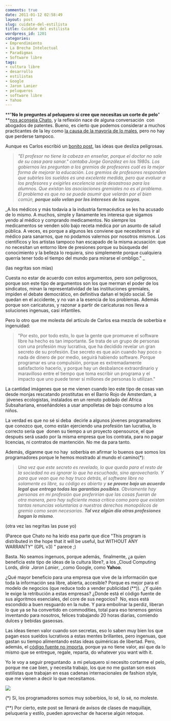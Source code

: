 ```yaml
---
comments: true
date: 2011-01-12 02:58:49
layout: post
slug: cuidate-del-estilista
title: Cuidate del estilista
wordpress_id: 1201
categories:
- Emprendimiento
- La Brecha Intelectual
- Paradigmas
- Software libre
tags:
- cultura libre
- desarrollo
- estilistas
- Google
- Jaron Lanier
- peluqueros
- software libre
- Yahoo
---
```


**"**No le preguntes al peluquero si cree que necesitas un corte de pelo**" **[nos aconseja Chato](http://manzanamecanica.org/2011/01/no_le_preguntes_al_peluquero.html), y la reflexión nace de alguna conversación  con abogados de patentes. Bueno, es cierto que podemos considerar a muchos practicantes de la ley como [la causa de la mayoría de lo males](http://www.lnds.net/blog/2006/01/la-raiz-de-todos-los-males.html), pero no hay que perderse tampoco.

Aunque es Carlos escribió un [bonito post](http://manzanamecanica.org/2011/01/no_le_preguntes_al_peluquero.html), las ideas que desliza peligrosas.


> _"El profesor no tiene la cabeza en enseñar, porque el doctor no sale de su casa para sanar." cantaba Jorge González en los 1980s. Los gobiernos les preguntan a los gremios de profesores cuál es la mejor forma de mejorar la educación. Los gremios de profesores responden que subirles los sueldos es una excelente medida, pero que evaluar a los profesores y exigirles excelencia sería desastroso para los alumnos. Que existan las asociaciones gremiales no es el problema. El problema es que no se puede asumir que velarán por el bien común, **porque sólo velan por los intereses de los suyos**._

_A los médicos y más todavía a la industria farmacéutica se les ha acusado de lo mismo. A muchos, simple y llanamente les interesa que sigamos yendo al médico y comprando medicamentos. No siempre los medicamentos se venden sólo bajo receta médica por un asunto de salud pública. A veces, es porque a algunos les conviene que necesitemos ir al médico para sanarnos, que no podamos valernos por nosotros mismos. Los científicos y los artistas tampoco han escapado de la misma acusación: que no necesitan un entorno libre de presiones porque su búsqueda del conocimiento y la belleza lo requiera, sino simplemente porque cualquiera querría tener todo el tiempo del mundo para mirarse el ombligo." _

(las negritas son mías)


Cuesta no estar de acuerdo con estos argumentos, pero son peligrosos, porque son este tipo de argumentos son los que merman el poder de los sindicatos, minan la representatividad de las instituciones gremiales, impiden el debate democrático, en definitiva dañan el tejido social. Se quedan en el accidente, y no van a la esencia de los problemas. Además porque son caricaturas, y razonar a partir de caricaturas nos lleva a soluciones ingenuas, casi infantiles.

Pero lo otro que me molesta del artículo de Carlos esa mezcla de soberbia e ingenuidad:


> "Por esto, por todo esto, lo que la gente que promueve el software libre ha hecho es tan importante. Se trata de un grupo de personas con una profesión muy lucrativa, que ha decidido revelar un gran secreto de su profesión. Ese secreto es que aún cuando hay poco o nada de dinero de por medio, seguirá habiendo software. Porque programar es una compulsión, porque es extremadamente satisfactorio hacerlo, y porque hay un desbalance extraordinario y maravilloso entre el tiempo que toma escribir un programa y el impacto que uno puede tener si millones de personas lo utilizan."


La cantidad imágenes que se me vienen cuando leo este tipo de cosas van desde monjas rescatando prostitutas en el Barrio Rojo de Amsterdam, a  jóvenes ecologistas, instalados en un remoto poblado del Africa Subsahariana, enseñándoles a usar ampolletas de bajo consumo a los niños.

La verdad es que no sé si deba  decirle a algunos jóvenes programadores que conozco que, como están ejerciendo una profesión tan lucrativa, lo correcto sería que  donen su tiempo a un proyecto opensource, el que después será usado por la misma empresa que los contrata, para no pagar licencias, ni contratos de mantención. No me da para tanto.

Además, díganme que no hay  soberbia en afirmar lo buenos que somos los programadores porque le hemos mostrado al mundo el camino(*):


> _Una vez que este secreto es revelado, lo que queda para el resto de la sociedad no es ignorar lo que ha escuchado, sino aprovecharlo. Y para que vean que no hay truco detrás, el software libre no solamente es libre, su código es abierto y **se provee bajo un acuerdo legal que entrega todas las garantías posibles**. Obviamente hay personas en mi profesión que preferirían que las cosas fueran de otra manera, pero hay suficiente masa crítica como para que existan tantas renuncias voluntarias a nuestros derechos monopólicos de gremio como sean necesarias. **Tal vez algún día otras profesiones hagan lo mismo**._

(otra vez las negritas las puse yo)


(Parece que Chato no ha leido esa parte que dice "This program is distributed in the hope that it will be useful, but WITHOUT ANY WARRANTY" (GPL v3) " parece ;)

Basta. No seamos ingenuos, porque además,  finalmente, ¿a quien beneficia este tipo de ideas de la cultura libre?, a los _Cloud Computing Lords, _diría  Jaron Lanier_, _como Google, como **Yahoo**.

¿Qué mayor beneficio para una empresa que vive de la información que toda la información sea libre, abierta, accesible? Porque es mejor para el modelo de negocios (que reduce todo a vender publicidad (**)).  ¿Y quién le exige la retribución a estas empresas? ¿Donde está el código fuente de sus algoritmos esenciales, del core de sus negocios?  No, esos está escondido a buen resguardo en la nube. Y para embolinar la perdiz, liberan lo que ya se ha convertido en commodities, total para eso tenemos genios inventando para nosotros, felices trabajando 20 horas diarias, comiendo dulces y bebidas gaseosas.

Las ideas tienen valor cuando son secretas, eso lo saben muy bien los que pagan esos sueldos lucrativos a estas mentes brillantes, pero ingenuas, que gastan su tiempo alimentando estas ideas quiméricas de libertad. Pero, además, el [código fuente no importa](http://www.lnds.net/blog/2010/09/no-es-el-codigo-estupido.html), porque ya no tiene valor, así que da lo mismo que se entregue, regale, reparta, do whatever you want with it.

Yo le voy a seguir preguntando  a mi peluquero si necesito cortarme el pelo, porque me cae bien, y necesita trabajo, los que no me gustan son esos estilistas que trabajan en esas cadenas internacionales de fashion style, que me vienen a decir lo que necesitamos.

[![](http://www.lnds.net/blog/wp-content/uploads/2011/01/barber_shop.jpg)](http://www.lnds.net/blog/wp-content/uploads/2011/01/barber_shop.jpg)

(*) Sí, los programadores somos muy soberbios, lo sé, lo sé, no moleste.

(**) Por cierto, este post se llenará de avisos de clases de maquillaje, peluquería y estilo, pueden aprovechar de hacerse algún retoque.
